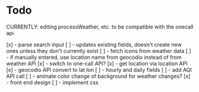 # Todo
CURRENTLY: editing processWeather, etc. to be compatible with the onecall api

[x] - parse search input
    [ ] - updates existing fields, doesn't create new ones unless they don't currently exist
        [ ] - fetch icons from weather data
    [ ] - if manually entered, use location name from geocodio instead of from weather API
[x] - switch to one-call API?
    [x] - get location via location API 
    [x] - geocodio API convert to lat lon
    [ ] - hourly and daily fields
[ ] - add AQI API call
[ ] - animate color change of background for weather changes?
[x] - front end design
    [ ] - implement css